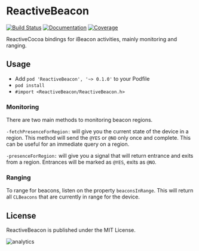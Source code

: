 # ReactiveBeacon
[![Build Status](http://img.shields.io/travis/eliperkins/ReactiveBeacon.svg?style=flat)](https://travis-ci.org/eliperkins/ReactiveBeacon)
[![Documentation](http://img.shields.io/cocoapods/p/ReactiveBeacon.svg?style=flat)](http://cocoadocs.org/docsets/ReactiveBeacon)
[![Coverage](http://img.shields.io/coveralls/eliperkins/ReactiveBeacon.svg?style=flat)](https://coveralls.io/r/eliperkins/ReactiveBeacon?branch=master)

ReactiveCocoa bindings for iBeacon activities, mainly monitoring and ranging.

## Usage

* Add `pod 'ReactiveBeacon', '~> 0.1.0'` to your Podfile
* `pod install`
* `#import <ReactiveBeacon/ReactiveBeacon.h>`

### Monitoring

There are two main methods to monitoring beacon regions.

`-fetchPresenceForRegion:` will give you the current state of the device in a region. This method will send the `@YES` or `@NO` only once and complete. This can be useful for an immediate query on a region.

`-presenceForRegion:` will give you a signal that will return entrance and exits from a region. Entrances will be marked as `@YES`, exits as `@NO`.

### Ranging

To range for beacons, listen on the property `beaconsInRange`. This will return all `CLBeacons` that are currently in range for the device.

## License

ReactiveBeacon is published under the MIT License.

![analytics](https://ga-beacon.appspot.com/UA-47801301-3/ReactiveBeacon/README?pixel)
